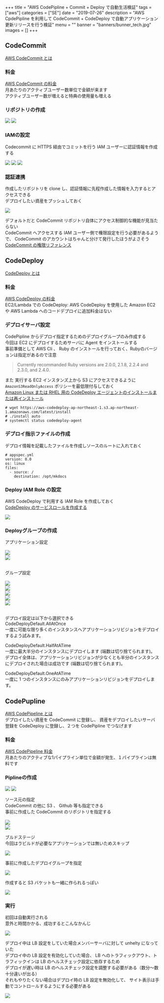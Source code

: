 +++
title = "AWS CodePipline + Commit + Deploy で自動生活検証"
tags = ["aws"]
categories = ["SE"]
date = "2019-07-26"
description = "AWS CpdePipline を利用して CodeCommit + CodeDeploy で自動アプリケーション更新リリースを行う検証"
menu = ""
banner = "banners/bunner_tech.jpg"
images = []
+++

<!--more-->

## CodeCommit
<i class="fas fa-external-link-alt"></i> [AWS CodeCommit とは](https://docs.aws.amazon.com/ja_jp/codecommit/latest/userguide/welcome.html)  

### 料金
<i class="fas fa-external-link-alt"></i> [AWS CodeCommit の料金](https://aws.amazon.com/jp/codecommit/pricing/)  
月あたりのアクティブユーザー数単位で金額が来ます  
アクティブユーザー数が増えると特典の使用量も増える  

### リポジトリの作成
<img src="/images/2019/aws-codepip/codecommit_create01.png" />  
<img src="/images/2019/aws-codepip/codecommit_create02.png" />  

### IAMの設定
Codecommit に HTTPS 経由でコミットを行う IAM ユーザーに認証情報を作成する  

<img src="/images/2019/aws-codepip/codecommit_create03.png" />  
<img src="/images/2019/aws-codepip/codecommit_create04.png" />  
<img src="/images/2019/aws-codepip/codecommit_create05.png" />  

### 認証連携
作成したリポジトリを clone し、認証情報に先程作成した情報を入力するとアクセスできる  
デプロイしたい資産をプッシュしておく  

<img src="/images/2019/aws-codepip/codecommit_create06.png" />  

デフォルトだと CodeCommit リポジトリ自体にアクセス制御的な機能が見当たらない  
CodeCommit へアクセスする IAM ユーザー側で権限設定を行う必要があるようで、 CodeCommit のアカウントはちゃんと分けて発行したほうがよさそう  
<i class="fas fa-external-link-alt"></i> [CodeCommit の権限リファレンス](https://docs.aws.amazon.com/ja_jp/codecommit/latest/userguide/auth-and-access-control-permissions-reference.html)  

## CodeDeploy
<i class="fas fa-external-link-alt"></i> [CodeDeploy とは](https://docs.aws.amazon.com/ja_jp/codedeploy/latest/userguide/welcome.html)  

### 料金
<i class="fas fa-external-link-alt"></i> [AWS CodeDeploy の料金](https://aws.amazon.com/jp/codedeploy/pricing/)  
EC2/Lambda での CodeDeploy: AWS CodeDeploy を使用した Amazon EC2 や AWS Lambda へのコードデプロイに追加料金はない  

### デプロイサーバ設定
CodePipline からデプロイ指定するためのデプロイグループのみ作成する  
今回は EC2 にデプロイするためサーバに Agent をインストールする  
事前準備として AWS Cli 、 Ruby のインストールを行っておく、Rubyのバージョンは指定があるので注意  

> Currently recommanded Ruby versions are 2.0.0, 2.1.8, 2.2.4 and 2.3.0, and 2.4.0.

また 実行する EC2 インスタンズ上から S3 にアクセスできるように `AmazonS3ReadOnlyAccess` ポリシーを最低限付与しておく  
<i class="fas fa-external-link-alt"></i> [Amazon Linux または RHEL 用の CodeDeploy エージェントのインストールまたは再インストール](https://docs.aws.amazon.com/ja_jp/codedeploy/latest/userguide/codedeploy-agent-operations-install-linux.html)  

```
# wget https://aws-codedeploy-ap-northeast-1.s3.ap-northeast-1.amazonaws.com/latest/install
# ./install auto
# systemctl status codedeploy-agent
```

### デプロイ指示ファイルの作成
デプロイ情報を記載したファイルを作成しソースのルートに入れておく  

```
# appspec.yml
version: 0.0
os: linux
files:
  - source: /
    destination: /opt/mkdocs
```

### Deploy IAM Role の設定  
AWS CodeDeploy で利用する IAM Role を作成しておく  
<i class="fas fa-external-link-alt"></i> [CodeDeploy のサービスロールを作成する](https://docs.aws.amazon.com/ja_jp/codedeploy/latest/userguide/getting-started-create-service-role.html)  

<img src="/images/2019/aws-codepip/codedep_create01.png" />  

### Deployグループの作成
アプリケーション設定  
<br />
<img src="/images/2019/aws-codepip/codedep_create02.png" />  
<img src="/images/2019/aws-codepip/codedep_create03.png" />  
<br />

グループ設定  
<br />
<img src="/images/2019/aws-codepip/codedep_create04.png" />  
<img src="/images/2019/aws-codepip/codedep_create05.png" />  
<img src="/images/2019/aws-codepip/codedep_create06.png" />  
<img src="/images/2019/aws-codepip/codedep_create07.png" />  
<img src="/images/2019/aws-codepip/codedep_create08.png" />  
<br />

デプロイ設定は以下から選択できる  
<i class="fas fa-chevron-circle-right"></i> CodeDeployDefault.AllAtOnce  
一度に可能な限り多くのインスタンスへアプリケーションリビジョンをデプロイするよう試みます。  

<i class="fas fa-chevron-circle-right"></i> CodeDeployDefault.HalfAtATime  
一度に最大半分のインスタンスにデプロイします (端数は切り捨てられます)。  
デプロイ全体は、アプリケーションリビジョンが少なくとも半分のインスタンスにデプロイされた場合は成功です (端数は切り捨てられます)。  

<i class="fas fa-chevron-circle-right"></i> CodeDeployDefault.OneAtATime  
一度に 1 つのインスタンスにのみアプリケーションリビジョンをデプロイします。  

## CodePupline
<i class="fas fa-external-link-alt"></i> [AWS CodePipeline とは](https://docs.aws.amazon.com/ja_jp/codepipeline/latest/userguide/welcome.html)  
デプロイしたい資産を CodeCommit に登録し、 資産をデプロイしたいサーバ登録を CodeDeploy に登録し、２つを CodePipline でつなげます  

### 料金
<i class="fas fa-external-link-alt"></i> [AWS CodePipeline 料金](https://aws.amazon.com/jp/codepipeline/pricing/)  
月あたりのアクティブな1パイプライン単位で金額が発生、１パイプラインは無料です  

### Piplineの作成
<img src="/images/2019/aws-codepip/codepip_create01.png" />  
<img src="/images/2019/aws-codepip/codepip_create02.png" />  

ソース元の指定  
CodeCommit の他に S3 、 Github 等も指定できる  
事前に作成した CodeCommit のリポジトリを指定する  
<br />
<img src="/images/2019/aws-codepip/codepip_create03.png" />  
<img src="/images/2019/aws-codepip/codepip_create04.png" />  

ブルドステージ  
今回はゔビルドが必要なアプリケーションでは無いためスキップ  

<img src="/images/2019/aws-codepip/codepip_create05.png" />  


事前に作成したデプロイグループを指定  

<img src="/images/2019/aws-codepip/codepip_create06.png" />  


作成すると S3 バケットも一緒に作られるっぽい  

<img src="/images/2019/aws-codepip/codepip_create07.png" />  


### 実行
初回は自動実行される  
意外と時間かかる、成功するとこんなかんじ  

<img src="/images/2019/aws-codepip/codepip_create08.png" />  


デプロイ中は LB 設定をしていた場合メンバーサーバに対して unhelty になっていた  
デプロイ中の LB 設定を有効化していた場合、 LB へのトラフィックアウト、トラフィックインは LB のヘルスチェック設定に依存するため  
デプロイが遅い時は LB のヘルスチェック設定を調整する必要がある（数分～数十分違いが出る）  
それもやりたくない場合はデプロイ時の LB 設定を無効化して、 サイト表示は手動でコントロールするようにする必要がある  

<a href="https://www.amazon.co.jp/Amazon-Services-%E3%83%91%E3%82%BF%E3%83%BC%E3%83%B3%E5%88%A5%E6%A7%8B%E7%AF%89%E3%83%BB%E9%81%8B%E7%94%A8%E3%82%AC%E3%82%A4%E3%83%89-%E6%94%B9%E8%A8%82%E7%AC%AC2%E7%89%88-Informatics/dp/4797392576/ref=as_li_ss_il?__mk_ja_JP=%E3%82%AB%E3%82%BF%E3%82%AB%E3%83%8A&keywords=aws&qid=1563956483&s=gateway&sr=8-9&linkCode=li3&tag=sinokyoufu-22&linkId=8f803388bdd30fd45b59ec929c58a982&language=ja_JP" target="_blank"><img border="0" src="//ws-fe.amazon-adsystem.com/widgets/q?_encoding=UTF8&ASIN=4797392576&Format=_SL250_&ID=AsinImage&MarketPlace=JP&ServiceVersion=20070822&WS=1&tag=sinokyoufu-22&language=ja_JP" ></a><img src="https://ir-jp.amazon-adsystem.com/e/ir?t=sinokyoufu-22&language=ja_JP&l=li3&o=9&a=4797392576" width="1" height="1" border="0" alt="" style="border:none !important; margin:0px !important;" />
